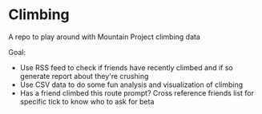 # Climbing
A repo to play around with Mountain Project climbing data

Goal: 
  - Use RSS feed to check if friends have recently climbed and if so generate report about they're crushing
  - Use CSV data to do some fun analysis and visualization of climbing 
  - Has a friend climbed this route prompt? Cross reference friends list for specific tick to know who to ask for beta
    

